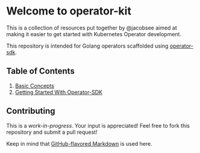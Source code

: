 # Welcome to operator-kit

This is a collection of resources put together by @jacobsee aimed at making it easier to get started with Kubernetes Operator development.

This repository is intended for Golang operators scaffolded using [operator-sdk](https://github.com/operator-framework/operator-sdk).

## Table of Contents

1. [Basic Concepts](basic-concepts.md)
2. [Getting Started With Operator-SDK](starting-operator-sdk.md)

## Contributing

This is a _work-in-progress_. Your input is appreciated! Feel free to fork this repository and submit a pull request!

Keep in mind that [GitHub-flavored Markdown](https://guides.github.com/features/mastering-markdown/) is used here.